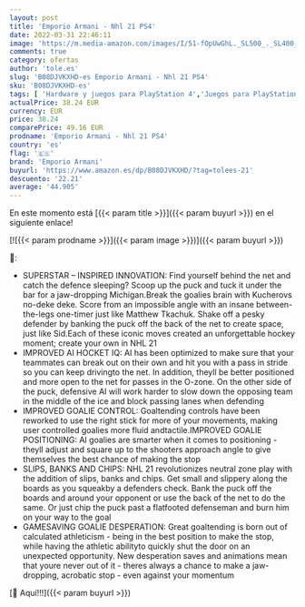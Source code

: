 ```yaml
---
layout: post
title: 'Emporio Armani - Nhl 21 PS4'
date: 2022-03-31 22:46:11
image: 'https://m.media-amazon.com/images/I/51-fOpUwGhL._SL500_._SL400_.jpg'
comments: true
category: ofertas
author: 'tole.es'
slug: 'B08DJVKXHD-es Emporio Armani - Nhl 21 PS4'
sku: 'B08DJVKXHD-es'
tags: [ 'Hardware y juegos para PlayStation 4','Juegos para PlayStation 4','Videojuegos','emporio armani','ps4', ]
actualPrice: 38.24 EUR
currency: EUR
price: 38.24
comparePrice: 49.16 EUR
prodname: 'Emporio Armani - Nhl 21 PS4'
country: 'es'
flag: '🇪🇸'
brand: 'Emporio Armani'
buyurl: 'https://www.amazon.es/dp/B08DJVKXHD/?tag=tolees-21'
descuento: '22.21'
average: '44.905'
---
```


En este momento está [{{< param title >}}]({{< param buyurl >}}) en el siguiente enlace!

[![{{< param prodname >}}]({{< param image >}})]({{< param buyurl >}})

🔎:

- SUPERSTAR – INSPIRED INNOVATION: Find yourself behind the net and catch the defence sleeping? Scoop up the puck and tuck it under the bar for a jaw-dropping Michigan.Break the goalies brain with Kucherovs no-deke deke. Score from an impossible angle with an insane between-the-legs one-timer just like Matthew Tkachuk. Shake off a pesky defender by banking the puck off the back of the net to create space, just like Sid.Each of these iconic moves created an unforgettable hockey moment; create your own in NHL 21
- IMPROVED AI HOCKET IQ: AI has been optimized to make sure that your teammates can break out on their own and hit you with a pass in stride so you can keep drivingto the net. In addition, theyll be better positioned and more open to the net for passes in the O-zone. On the other side of the puck, defensive AI will work harder to slow down the opposing team in the middle of the ice and block passing lanes when defending
- IMPROVED GOALIE CONTROL: Goaltending controls have been reworked to use the right stick for more of your movements, making user controlled goalies more fluid andtactile.IMPROVED GOALIE POSITIONING: AI goalies are smarter when it comes to positioning - theyll adjust and square up to the shooters approach angle to give themselves the best chance of making the stop
- SLIPS, BANKS AND CHIPS: NHL 21 revolutionizes neutral zone play with the addition of slips, banks and chips. Get small and slippery along the boards as you squeakby a defenders check. Bank the puck off the boards and around your opponent or use the back of the net to do the same. Or just chip the puck past a flatfooted defenseman and burn him on your way to the goal
- GAMESAVING GOALIE DESPERATION: Great goaltending is born out of calculated athleticism - being in the best position to make the stop, while having the athletic abilityto quickly shut the door on an unexpected opportunity. New desperation saves and animations mean that youre never out of it - theres always a chance to make a jaw-dropping, acrobatic stop - even against your momentum

[🛒 Aquí!!!]({{< param buyurl >}})
